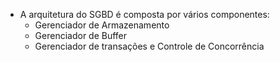 - A arquitetura do SGBD é composta por vários componentes:
	- Gerenciador de Armazenamento
	- Gerenciador de Buffer
	- Gerenciador de transações e Controle de Concorrência
